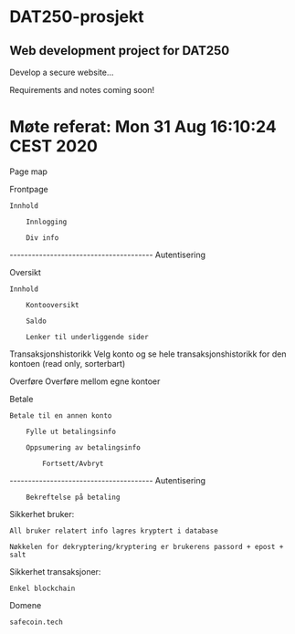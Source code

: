 # DAT250-prosjekt

## Web development project for DAT250

Develop a secure website...

Requirements and notes coming soon!

# Møte referat:       Mon 31 Aug 16:10:24 CEST 2020

Page map

Frontpage

    Innhold

        Innlogging

        Div info

--------------------------------------- Autentisering

Oversikt

    Innhold

        Kontooversikt

        Saldo

        Lenker til underliggende sider

Transaksjonshistorikk
    Velg konto og se hele transaksjonshistorikk for den kontoen (read only, sorterbart)

Overføre
    Overføre mellom egne kontoer

Betale

    Betale til en annen konto

        Fylle ut betalingsinfo

        Oppsumering av betalingsinfo

            Fortsett/Avbryt

--------------------------------------- Autentisering

        Bekreftelse på betaling


Sikkerhet bruker:

    All bruker relatert info lagres kryptert i database

    Nøkkelen for dekryptering/kryptering er brukerens passord + epost + salt


Sikkerhet transaksjoner:

    Enkel blockchain

Domene

    safecoin.tech



